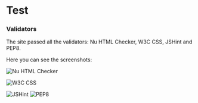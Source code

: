 # Test

### Validators

The site passed all the validators: Nu HTML Checker, W3C CSS, JSHint and PEP8.

Here you can see the screenshots:

![Nu HTML Checker]()

![W3C CSS](https://github.com/cnavotka/bookclub/blob/main/static/images/css-validator.png)

![JSHint](https://github.com/cnavotka/bookclub/blob/main/static/images/jshint-validator.png)
![PEP8](https://github.com/cnavotka/bookclub/blob/main/static/images/pep8-validator.png)
